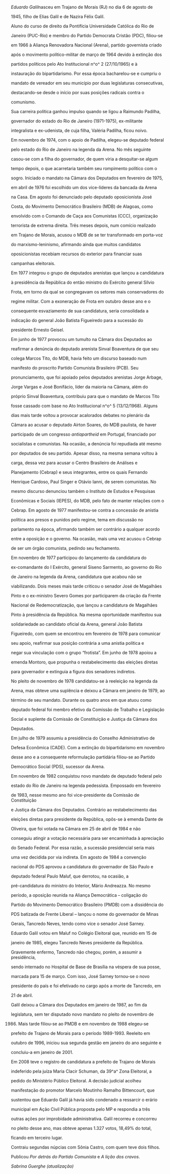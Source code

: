 

*Eduardo Galil*nasceu em Trajano de Morais (RJ) no dia 6 de agosto de

1945, filho de Elias Galil e de Nazira Félix Galil.



Aluno do curso de direito da Pontifícia Universidade Católica do Rio de

Janeiro (PUC-Rio) e membro do Partido Democrata Cristão (PDC), filiou-se

em 1966 à Aliança Renovadora Nacional (Arena), partido governista criado

após o movimento político-militar de março de 1964 devido à extinção dos

partidos políticos pelo Ato Institucional n^o^ 2 (27/10/1965) e à

instauração do bipartidarismo. Por essa época bacharelou-se e cumpriu o

mandato de vereador em seu município por duas legislaturas consecutivas,

destacando-se desde o início por suas posições radicais contra o

comunismo.



Sua carreira política ganhou impulso quando se ligou a Raimundo Padilha,

governador do estado do Rio de Janeiro (1971-1975), ex-militante

integralista e ex-udenista, de cuja filha, Valéria Padilha, ficou noivo.

Em novembro de 1974, com o apoio de Padilha, elegeu-se deputado federal

pelo estado do Rio de Janeiro na legenda da Arena. No mês seguinte

casou-se com a filha do governador, de quem viria a desquitar-se algum

tempo depois, o que acarretaria também seu rompimento político com o

sogro. Iniciado o mandato na Câmara dos Deputados em fevereiro de 1975,

em abril de 1976 foi escolhido um dos vice-líderes da bancada da Arena

na Casa. Em agosto foi denunciado pelo deputado oposicionista José

Costa, do Movimento Democrático Brasileiro (MDB) de Alagoas, como

envolvido com o Comando de Caça aos Comunistas (CCC), organização

terrorista de extrema direita. Três meses depois, num comício realizado

em Trajano de Morais, acusou o MDB de se ter transformado em porta-voz

do marxismo-leninismo, afirmando ainda que muitos candidatos

oposicionistas recebiam recursos do exterior para financiar suas

campanhas eleitorais.



Em 1977 integrou o grupo de deputados arenistas que lançou a candidatura

à presidência da República do então ministro do Exército general Sílvio

Frota, em torno da qual se congregavam os setores mais conservadores do

regime militar. Com a exoneração de Frota em outubro desse ano e o

consequente esvaziamento de sua candidatura, seria consolidada a

indicação do general João Batista Figueiredo para a sucessão do

presidente Ernesto Geisel.



Em junho de 1977 provocou um tumulto na Câmara dos Deputados ao

reafirmar a denúncia do deputado arenista Sinval Boaventura de que seu

colega Marcos Tito, do MDB, havia feito um discurso baseado num

manifesto do proscrito Partido Comunista Brasileiro (PCB). Seu

pronunciamento, que foi apoiado pelos deputados arenistas Jorge Arbage,

Jorge Vargas e José Bonifácio, líder da maioria na Câmara, além do

próprio Sinval Boaventura, contribuiu para que o mandato de Marcos Tito

fosse cassado com base no Ato Institucional n^o^ 5 (13/12/1968). Alguns

dias mais tarde voltou a provocar acalorados debates no plenário da

Câmara ao acusar o deputado Aírton Soares, do MDB paulista, de haver

participado de um congresso *antiapartheid* em Portugal, financiado por

socialistas e comunistas. Na ocasião, a denúncia foi repudiada até mesmo

por deputados de seu partido. Apesar disso, na mesma semana voltou à

carga, dessa vez para acusar o Centro Brasileiro de Análises e

Planejamento (Cebrap) e seus integrantes, entre os quais Fernando

Henrique Cardoso, Paul Singer e Otávio Ianni, de serem comunistas. No

mesmo discurso denunciou também o Instituto de Estudos e Pesquisas

Econômicas e Sociais (IEPES), do MDB, pelo fato de manter relações com o

Cebrap. Em agosto de 1977 manifestou-se contra a concessão de anistia

política aos presos e punidos pelo regime, tema em discussão no

parlamento na época, afirmando também ser contrário a qualquer acordo

entre a oposição e o governo. Na ocasião, mais uma vez acusou o Cebrap

de ser um órgão comunista, pedindo seu fechamento.



Em novembro de 1977 participou do lançamento da candidatura do

ex-comandante do I Exército, general Siseno Sarmento, ao governo do Rio

de Janeiro na legenda da Arena, candidatura que acabou não se

viabilizando. Dois meses mais tarde criticou o senador José de Magalhães

Pinto e o ex-ministro Severo Gomes por participarem da criação da Frente

Nacional de Redemocratização, que lançou a candidatura de Magalhães

Pinto à presidência da República. Na mesma oportunidade manifestou sua

solidariedade ao candidato oficial da Arena, general João Batista

Figueiredo, com quem se encontrou em fevereiro de 1978 para comunicar

seu apoio, reafirmar sua posição contrária a uma anistia política e

negar sua vinculação com o grupo “frotista”. Em junho de 1978 apoiou a

emenda Montoro, que propunha o restabelecimento das eleições diretas

para governador e extinguia a figura dos senadores indiretos.



No pleito de novembro de 1978 candidatou-se à reeleição na legenda da

Arena, mas obteve uma suplência e deixou a Câmara em janeiro de 1979, ao

término de seu mandato. Durante os quatro anos em que atuou como

deputado federal foi membro efetivo da Comissão de Trabalho e Legislação

Social e suplente da Comissão de Constituição e Justiça da Câmara dos

Deputados.



Em julho de 1979 assumiu a presidência do Conselho Administrativo de

Defesa Econômica (CADE). Com a extinção do bipartidarismo em novembro

desse ano e a consequente reformulação partidária filiou-se ao Partido

Democrático Social (PDS), sucessor da Arena.



Em novembro de 1982 conquistou novo mandato de deputado federal pelo

estado do Rio de Janeiro na legenda pedessista. Empossado em fevereiro

de 1983, nesse mesmo ano foi vice-presidente da Comissão de Constituição

e Justiça da Câmara dos Deputados. Contrário ao restabelecimento das

eleições diretas para presidente da República, opôs-se à emenda Dante de

Oliveira, que foi votada na Câmara em 25 de abril de 1984 e não

conseguiu atingir a votação necessária para ser encaminhada à apreciação

do Senado Federal. Por essa razão, a sucessão presidencial seria mais

uma vez decidida por via indireta. Em agosto de 1984 a convenção

nacional do PDS aprovou a candidatura do governador de São Paulo e

deputado federal Paulo Maluf, que derrotou, na ocasião, a

pré-candidatura do ministro do Interior, Mário Andreazza. No mesmo

período, a oposição reunida na Aliança Democrática – coligação do

Partido do Movimento Democrático Brasileiro (PMDB) com a dissidência do

PDS batizada de Frente Liberal – lançou o nome do governador de Minas

Gerais, Tancredo Neves, tendo como vice o senador José Sarney.



Eduardo Galil votou em Maluf no Colégio Eleitoral que, reunido em 15 de

janeiro de 1985, elegeu Tancredo Neves presidente da República.

Gravemente enfermo, Tancredo não chegou, porém, a assumir a presidência,

sendo internado no Hospital de Base de Brasília na véspera de sua posse,

marcada para 15 de março. Com isso, José Sarney tornou-se o novo

presidente do país e foi efetivado no cargo após a morte de Tancredo, em

21 de abril.



Galil deixou a Câmara dos Deputados em janeiro de 1987, ao fim da

legislatura, sem ter disputado novo mandato no pleito de novembro de

1986. Mais tarde filiou-se ao PMDB e em novembro de 1988 elegeu-se

prefeito de Trajano de Morais para o período 1989-1993. Reeleito em

outubro de 1996, iniciou sua segunda gestão em janeiro do ano seguinte e

concluiu-a em janeiro de 2001.



Em 2008 teve o registro de candidatura a prefeito de Trajano de Morais

indeferido pela juíza Maria Clacir Schuman, da 39^a^ Zona Eleitoral, a

pedido do Ministério Público Eleitoral. A decisão judicial acolheu

manifestação do promotor Marcelo Moutinho Ramalho Bittencourt, que

sustentou que Eduardo Galil já havia sido condenado a ressarcir o erário

municipal em Ação Civil Pública proposta pelo MP e respondia a três

outras ações por improbidade administrativa. Galil recorreu e concorreu

no pleito desse ano, mas obteve apenas 1.327 votos, 18,49% do total,

ficando em terceiro lugar.



Contraiu segundas núpcias com Sônia Castro, com quem teve dois filhos.



Publicou *Por detrás do Partido Comunista* e *A lição dos cravos*.



*Sabrina Guerghe (atualização)*



